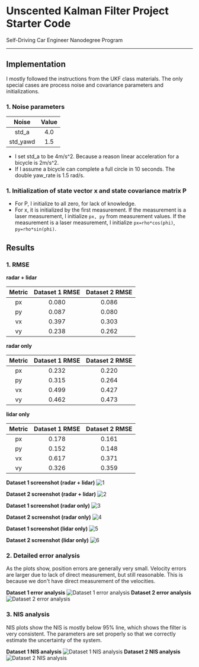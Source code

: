 # Unscented Kalman Filter Project Starter Code
Self-Driving Car Engineer Nanodegree Program

---

[image1]: ./figures/dataset1.png "Dataset 1 screenshot"
[image2]: ./figures/dataset2.png "Dataset 2 screenshot"
[image3]: ./figures/dataset_1.png "Dataset 1 error"
[image4]: ./figures/dataset_2.png "Dataset 2 error"
[image5]: ./figures/NIS_dataset_1.png "Dataset 1 NIS plot"
[image6]: ./figures/NIS_dataset_2.png "Dataset 2 NIS plot"

## Implementation

I mostly followed the instructions from the UKF class materials. The only
special cases are process noise and covariance parameters and initializations.

### 1. Noise parameters

|    Noise   |    Value      | 
|:----------:|:-------------:| 
|  std_a     |      4.0      | 
| std_yawd   |      1.5      | 

- I set std_a to be 4m/s^2. Because a reason linear acceleration for a bicycle is 2m/s^2.
- If I assume a bicycle can complete a full circle in 10 seconds. The double yaw_rate is 1.5 rad/s.

### 1. Initialization of state vector **x** and state covariance matrix **P**
- For P, I initialize to all zero, for lack of knowledge.
- For x, it is initialized by the first measurement.
If the measurement is a laser measurement, I initialize `px, py` from measurement values.
If the measurement is a laser measurement, I initialize `px=rho*cos(phi)`, `py=rho*sin(phi)`.

## Results

### 1. RMSE
**radar + lidar**

|   Metric   |Dataset 1 RMSE |Dataset 2 RMSE | 
|:----------:|:-------------:|:-------------:| 
|  px        |      0.080    |      0.086    | 
|  py        |      0.087    |      0.080    | 
|  vx        |      0.397    |      0.303    | 
|  vy        |      0.238    |      0.262    | 

**radar only**

|   Metric   |Dataset 1 RMSE |Dataset 2 RMSE | 
|:----------:|:-------------:|:-------------:| 
|  px        |      0.232    |      0.220    | 
|  py        |      0.315    |      0.264    | 
|  vx        |      0.499    |      0.427    | 
|  vy        |      0.462    |      0.473    | 

**lidar only**

|   Metric   |Dataset 1 RMSE |Dataset 2 RMSE | 
|:----------:|:-------------:|:-------------:| 
|  px        |      0.178    |      0.161    | 
|  py        |      0.152    |      0.148    | 
|  vx        |      0.617    |      0.371    | 
|  vy        |      0.326    |      0.359    | 

**Dataset 1 screenshot (radar + lidar)**
![1](figures/dataset1.png)

**Dataset 2 screenshot (radar + lidar)**
![2](figures/dataset2.png)

**Dataset 1 screenshot (radar only)**
![3](figures/radar_only1.png)

**Dataset 2 screenshot (radar only)**
![4](figures/radar_only2.png)

**Dataset 1 screenshot (lidar only)**
![5](figures/laser_only1.png)

**Dataset 2 screenshot (lidar only)**
![6](figures/laser_only2.png)

### 2. Detailed error analysis
As the plots show, position errors are generally very small.
Velocity errors are larger due to lack of direct measurement, but still reasonable.
This is because we don't have direct measurement of the velocities.

**Dataset 1 error analysis**
![Dataset 1 error analysis][image3]
**Dataset 2 error analysis**
![Dataset 2 error analysis][image4]


### 3. NIS analysis

NIS plots show the NIS is mostly below 95% line, which shows the filter is very consistent.
The parameters are set properly so that we correctly estimate the uncertainty of the system.

**Dataset 1 NIS analysis**
![Dataset 1 NIS analysis][image5]
**Dataset 2 NIS analysis**
![Dataset 2 NIS analysis][image6]
